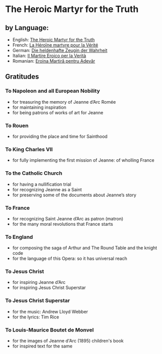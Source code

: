# The Heroic Martyr for the Truth

## by Language:
- English: [The Heroic Martyr for the Truth](en.md)
- French: [La Héroïne martyre pour la Vérité](fr.md)
- German: [Die heldenhafte Zeugin der Wahrheit](de.md)
- Italian: [Il Martire Eroico per la Verità](it.md)
- Romanian: [Eroina Martiră pentru Adevăr](ro.md)
  

## Gratitudes

### To Napoleon and all European Nobility
- for treasuring the memory of Jeanne d’Arc Romée
- for maintaining inspiration
- for being patrons of works of art for Jeanne
### To Rouen
- for providing the place and time for Sainthood
### To King Charles VII
- for fully implementing the first mission of Jeanne: of wholling France
### To the Catholic Church
- for having a nullification trial
- for recognizing Jeanne as a Saint
- for preserving some of the documents about Jeanne’s story
### To France
- for recognizing Saint Jeanne d’Arc as patron (matron)
- for the many moral revolutions that France starts
### To England
- for composing the saga of Arthur and The Round Table and the knight code
- for the language of this Opera: so it has universal reach
### To Jesus Christ
- for inspiring Jeanne d’Arc
- for inspiring Jesus Christ Superstar
### To Jesus Christ Superstar
- for the music: Andrew Lloyd Webber
- for the lyrics: Tim Rice
### To Louis-Maurice Boutet de Monvel
- for the images of Jeanne d'Arc (1895) children's book
- for inspired text for the same
